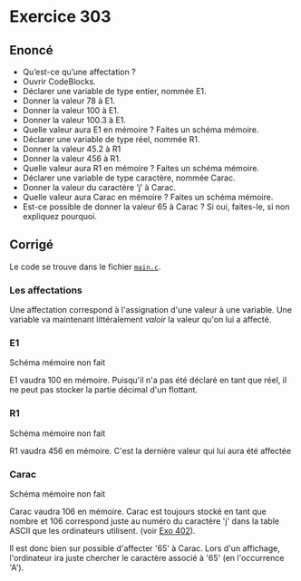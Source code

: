 # Exercice 303

## Enoncé

- Qu’est-ce qu’une affectation ?
- Ouvrir CodeBlocks.
- Déclarer une variable de type entier, nommée E1.
- Donner la valeur 78 à E1.
- Donner la valeur 100 à E1.
- Donner la valeur 100.3 à E1.
- Quelle valeur aura E1 en mémoire ? Faites un schéma mémoire.
- Déclarer une variable de type réel, nommée R1.
- Donner la valeur 45.2 à R1
- Donner la valeur 456 à R1.
- Quelle valeur aura R1 en mémoire ? Faites un schéma mémoire.
- Déclarer une variable de type caractère, nommée Carac.
- Donner la valeur du caractère ‘j’ à Carac.
- Quelle valeur aura Carac en mémoire ? Faites un schéma mémoire.
- Est-ce possible de donner la valeur 65 à Carac ? Si oui, faites-le, si non expliquez
pourquoi.

## Corrigé

Le code se trouve dans le fichier [`main.c`](../code/main.c).

### Les affectations

Une affectation correspond à l'assignation d'une valeur à une variable. Une variable va maintenant littéralement _valoir_ la valeur qu'on lui a affecté.

### E1

Schéma mémoire non fait

E1 vaudra 100 en mémoire. Puisqu'il n'a pas été déclaré en tant que réel, il ne peut pas stocker la partie décimal d'un flottant.

### R1

Schéma mémoire non fait

R1 vaudra 456 en mémoire. C'est la dernière valeur qui lui aura été affectée

### Carac

Schéma mémoire non fait

Carac vaudra 106 en mémoire. Carac est toujours stocké en tant que nombre et 106 correspond juste au numéro du caractère 'j' dans la table ASCII que les ordinateurs utilisent. (voir [Exo 402](../../../4XX%20-%20Entrées%20Sorties/Exo%20402/Exo%20402.pdf)).

Il est donc bien sur possible d'affecter '65' à Carac. Lors d'un affichage, l'ordinateur ira juste chercher le caractère associé à '65' (en l'occurrence 'A').